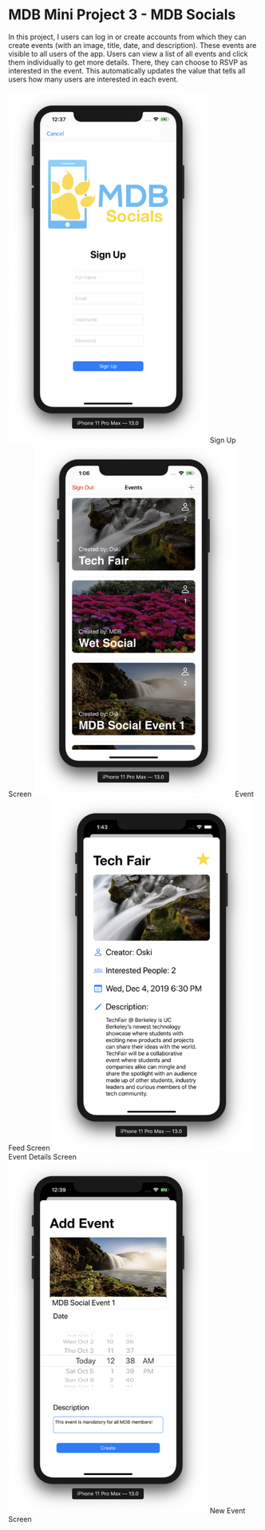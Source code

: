 # MDB Mini Project 3 - MDB Socials

In this project, I users can log in or create accounts from which they can create events (with an image, title, date, and description). These events are visible to all users of the app. Users can view a list of all events and click them individually to get more details. There, they can choose to RSVP as interested in the event. This automatically updates the value that tells all users how many users are interested in each event.

<img src="screenshots/signUpScreen.png" alt="" width="400px">
Sign Up Screen

<img src="screenshots/eventListScreen.png" alt="" width="400px">
Event Feed Screen

<img src="screenshots/detailScreen.png" alt="" width="400px">
Event Details Screen

<img src="screenshots/createEventScreen.png" alt="" width="400px">
New Event Screen

